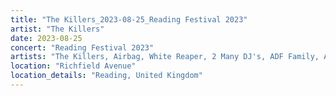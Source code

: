 ```yaml
---
title: "The Killers_2023-08-25_Reading Festival 2023"
artist: "The Killers"
date: 2023-08-25
concert: "Reading Festival 2023"
artists: "The Killers, Airbag, White Reaper, 2 Many DJ's, ADF Family, Artemas, Adriatique, Aitch, Ay Wing, Anna Kramer, Celeste Buckingham & King Shaolin, 311, Arlo Parks, 5 Seconds of Summer, Apache 207, arlie, Álvaro Soler, Andy C, alt-J, Aczino"
location: "Richfield Avenue"
location_details: "Reading, United Kingdom"
---
```

